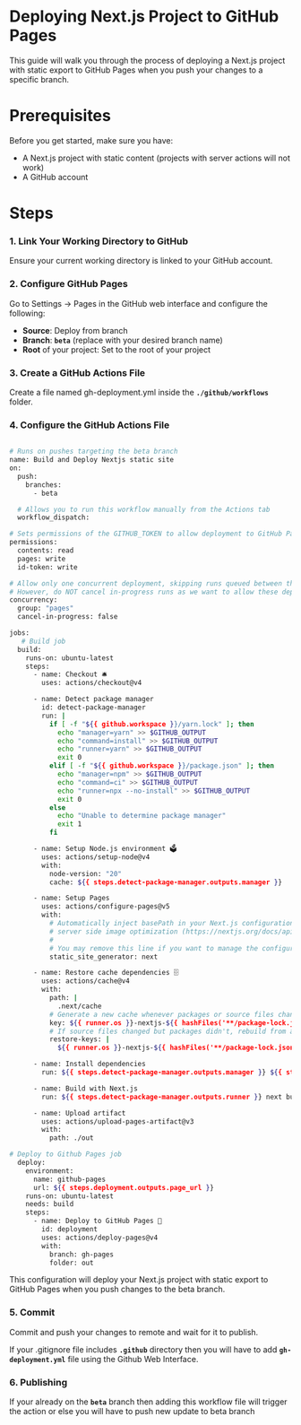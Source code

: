 # Deploying Next.js Project to GitHub Pages

This guide will walk you through the process of deploying a Next.js project with static export to GitHub Pages when you push your changes to a specific branch.

# Prerequisites

Before you get started, make sure you have:

- A Next.js project with static content (projects with server actions will not work)
- A GitHub account

# Steps

### 1. Link Your Working Directory to GitHub
Ensure your current working directory is linked to your GitHub account.

### 2. Configure GitHub Pages
Go to Settings -> Pages in the GitHub web interface and configure the following:

- __Source__: Deploy from branch
- __Branch__: __`beta`__ (replace with your desired branch name)
- __Root__ of your project: Set to the root of your project

### 3. Create a GitHub Actions File
Create a file named gh-deployment.yml inside the __`./github/workflows`__ folder.

### 4. Configure the GitHub Actions File


```bash

# Runs on pushes targeting the beta branch
name: Build and Deploy Nextjs static site
on:
  push:
    branches:
      - beta

  # Allows you to run this workflow manually from the Actions tab
  workflow_dispatch:

# Sets permissions of the GITHUB_TOKEN to allow deployment to GitHub Pages
permissions:
  contents: read
  pages: write
  id-token: write

# Allow only one concurrent deployment, skipping runs queued between the run in-progress and latest queued.
# However, do NOT cancel in-progress runs as we want to allow these deployments to complete.
concurrency:
  group: "pages"
  cancel-in-progress: false

jobs:
   # Build job
  build:
    runs-on: ubuntu-latest
    steps:
      - name: Checkout 🛎️
        uses: actions/checkout@v4

      - name: Detect package manager
        id: detect-package-manager
        run: |
          if [ -f "${{ github.workspace }}/yarn.lock" ]; then
            echo "manager=yarn" >> $GITHUB_OUTPUT
            echo "command=install" >> $GITHUB_OUTPUT
            echo "runner=yarn" >> $GITHUB_OUTPUT
            exit 0
          elif [ -f "${{ github.workspace }}/package.json" ]; then
            echo "manager=npm" >> $GITHUB_OUTPUT
            echo "command=ci" >> $GITHUB_OUTPUT
            echo "runner=npx --no-install" >> $GITHUB_OUTPUT
            exit 0
          else
            echo "Unable to determine package manager"
            exit 1
          fi

      - name: Setup Node.js environment 🗳️
        uses: actions/setup-node@v4
        with:
          node-version: "20"
          cache: ${{ steps.detect-package-manager.outputs.manager }}

      - name: Setup Pages
        uses: actions/configure-pages@v5
        with:
          # Automatically inject basePath in your Next.js configuration file and disable
          # server side image optimization (https://nextjs.org/docs/api-reference/next/image#unoptimized).
          #
          # You may remove this line if you want to manage the configuration yourself.
          static_site_generator: next

      - name: Restore cache dependencies 🗄️
        uses: actions/cache@v4
        with:
          path: |
            .next/cache
          # Generate a new cache whenever packages or source files change.
          key: ${{ runner.os }}-nextjs-${{ hashFiles('**/package-lock.json', '**/yarn.lock') }}-${{ hashFiles('**.[jt]s', '**.[jt]sx') }}
          # If source files changed but packages didn't, rebuild from a prior cache.
          restore-keys: |
            ${{ runner.os }}-nextjs-${{ hashFiles('**/package-lock.json', '**/yarn.lock') }}-

      - name: Install dependencies
        run: ${{ steps.detect-package-manager.outputs.manager }} ${{ steps.detect-package-manager.outputs.command }}

      - name: Build with Next.js
        run: ${{ steps.detect-package-manager.outputs.runner }} next build

      - name: Upload artifact
        uses: actions/upload-pages-artifact@v3
        with:
          path: ./out

# Deploy to Github Pages job 
  deploy:
    environment:
      name: github-pages
      url: ${{ steps.deployment.outputs.page_url }}
    runs-on: ubuntu-latest
    needs: build
    steps:
      - name: Deploy to GitHub Pages 🚀
        id: deployment
        uses: actions/deploy-pages@v4
        with:
          branch: gh-pages
          folder: out


```

This configuration will deploy your Next.js project with static export to GitHub Pages when you push changes to the beta branch.

### 5. Commit
Commit and push your changes to remote and wait for it to publish.

If your .gitignore file includes __`.github`__ directory then you will have to add __`gh-deployment.yml`__ file using the Github Web Interface.

### 6. Publishing
If your already on the __`beta`__ branch then adding this workflow file will trigger the action or else you will have to push new update to beta branch


